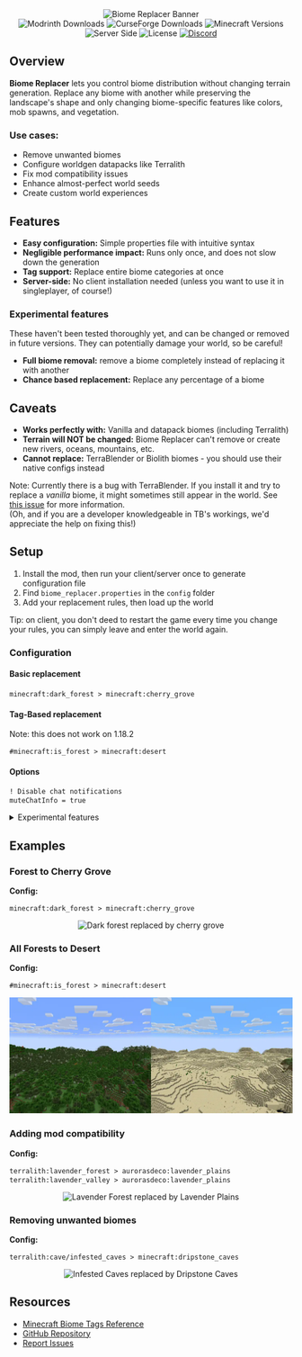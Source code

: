 <div align="center">
  <img src="https://cdn.modrinth.com/data/cached_images/49140522c0371f3ef71e14ad161300767b1fbc80_0.webp" alt="Biome Replacer Banner">
</div>

<div align="center">
  <img src="https://img.shields.io/modrinth/dt/biome-replacer?style=flat&logo=modrinth&logoColor=%2300AF5C&label=Modrinth&color=%2300AF5C&link=https%3A%2F%2Fmodrinth.com%2Fmod%2Fbiome-replacer" alt="Modrinth Downloads">
  <img src="https://img.shields.io/curseforge/dt/910274?style=flat&logo=CurseForge&logoColor=%23F16436&label=CurseForge&color=%23F16436&link=https%3A%2F%2Fwww.curseforge.com%2Fminecraft%2Fmc-mods%2Fbiome-replacer" alt="CurseForge Downloads">
  <img src="https://img.shields.io/badge/MC-1.18.2+-green?style=flat&logo=minecraft&logoColor=white" alt="Minecraft Versions">
  <img src="https://img.shields.io/badge/Side-Server-orange?style=flat" alt="Server Side">
  <img src="https://img.shields.io/github/license/WerDei/Biome-Replacer?style=flat&color=purple" alt="License">
<a href="https://discord.gg/z3h4d3Ux3p" target="_blank">
    <img src="https://img.shields.io/discord/1206800378486726716?style=flat&logo=Discord&label=Unofficial%20Discord&color=%235765F2" alt="Discord">
</a>
</div>

## Overview

**Biome Replacer** lets you control biome distribution without changing terrain generation. 
Replace any biome with another while preserving the landscape's shape and only changing biome-specific features 
like colors, mob spawns, and vegetation.

### Use cases:

- Remove unwanted biomes
- Configure worldgen datapacks like Terralith
- Fix mod compatibility issues
- Enhance almost-perfect world seeds
- Create custom world experiences

## Features

- **Easy configuration:** Simple properties file with intuitive syntax
- **Negligible performance impact:** Runs only once, and does not slow down the generation
- **Tag support:** Replace entire biome categories at once
- **Server-side:** No client installation needed (unless you want to use it in singleplayer, of course!)

### Experimental features
These haven't been tested thoroughly yet, and can be changed or removed in future versions.
They can potentially damage your world, so be careful!
- **Full biome removal:** remove a biome completely instead of replacing it with another
- **Chance based replacement:** Replace any percentage of a biome


## Caveats

- **Works perfectly with:** Vanilla and datapack biomes (including Terralith)
- **Terrain will NOT be changed:** Biome Replacer can't remove or create new rivers, oceans, mountains, etc.
- **Cannot replace:** TerraBlender or Biolith biomes - you should use their native configs instead

Note: Currently there is a bug with TerraBlender. If you install it and try to replace a _vanilla_ biome, 
it might sometimes still appear in the world. See [this issue](https://github.com/WerDei/Biome-Replacer/issues/21) for more information.  
(Oh, and if you are a developer knowledgeable in TB's workings, we'd appreciate the help on fixing this!)

## Setup

1. Install the mod, then run your client/server once to generate configuration file
2. Find `biome_replacer.properties` in the `config` folder
3. Add your replacement rules, then load up the world  

Tip: on client, you don't deed to restart the game every time you change your rules, you can simply leave and enter the world again.

### Configuration

#### Basic replacement
```
minecraft:dark_forest > minecraft:cherry_grove
```

#### Tag-Based replacement
Note: this does not work on 1.18.2
```
#minecraft:is_forest > minecraft:desert
```

#### Options
```
! Disable chat notifications
muteChatInfo = true
```

<details>
<summary>Experimental features</summary>

Reminder: these aren't fully tested! 
Make sure everything works as it should before using these in a world you care about!

#### Remove biome without replacement
```
minecraft:desert > null
```

#### Chance-based replacement
```
! old_biome > new_biome [probability]
! For reference: 0.9 = 90%, 0.5 = 50%, 0.1 = 10%, etc.
minecraft:taiga > minecraft:desert 0.5
#minecraft:is_mountain > minecraft:badlands 0.35
```
</details>

## Examples

### Forest to Cherry Grove

**Config:**
```
minecraft:dark_forest > minecraft:cherry_grove
```

<div align="center">
  <img src="https://raw.githubusercontent.com/WerDei/Biome-Replacer/master/readme-files/example-1.png" alt="Dark forest replaced by cherry grove">
</div>

### All Forests to Desert

**Config:**
```
#minecraft:is_forest > minecraft:desert
```

<div align="center">
  <img src="https://raw.githubusercontent.com/WerDei/Biome-Replacer/master/readme-files/example-5.png" alt="Two forest types replaced by Desert">
</div>

### Adding mod compatibility

**Config:**
```
terralith:lavender_forest > aurorasdeco:lavender_plains
terralith:lavender_valley > aurorasdeco:lavender_plains
```

<div align="center">
  <img src="https://raw.githubusercontent.com/WerDei/Biome-Replacer/master/readme-files/example-2.png" alt="Lavender Forest replaced by Lavender Plains">
</div>

### Removing unwanted biomes

**Config:**
```
terralith:cave/infested_caves > minecraft:dripstone_caves
```

<div align="center">
  <img src="https://raw.githubusercontent.com/WerDei/Biome-Replacer/master/readme-files/example-4.png" alt="Infested Caves replaced by Dripstone Caves">
</div>

## Resources

* [Minecraft Biome Tags Reference](https://mcreator.net/wiki/minecraft-biome-tags-list)
* [GitHub Repository](https://github.com/WerDei/Biome-Replacer)
* [Report Issues](https://github.com/WerDei/Biome-Replacer/issues)
